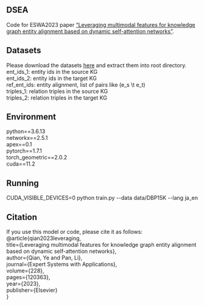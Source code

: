## DSEA
Code for ESWA2023 paper [“Leveraging multimodal features for knowledge graph entity alignment based on dynamic self-attention networks”](https:10.1016/j.eswa.2023.120363).

## Datasets
Please download the datasets [here](https://drive.google.com/file/d/1Q1xqwpWnqjg3X5unmXNfBz_xqVqVdy_E/view?usp=share_link) and extract them into root directory.  
ent_ids_1: entity ids in the source KG  
ent_ids_2: entity ids in the target KG  
ref_ent_ids: entity alignment, list of pairs like (e_s \t e_t)  
triples_1: relation triples in the source KG  
triples_2: relation triples in the target KG  

## Environment
python==3.6.13  
networkx==2.5.1  
apex==0.1  
pytorch==1.7.1  
torch_geometric==2.0.2  
cuda==11.2     

## Running  
CUDA_VISIBLE_DEVICES=0 python train.py --data data/DBP15K --lang ja_en  

## Citation
If you use this model or code, please cite it as follows:  
@article{qian2023leveraging,  
  title={Leveraging multimodal features for knowledge graph entity alignment based on dynamic self-attention networks},  
  author={Qian, Ye and Pan, Li},  
  journal={Expert Systems with Applications},  
  volume={228},  
  pages={120363},  
  year={2023},  
  publisher={Elsevier}  
}  
